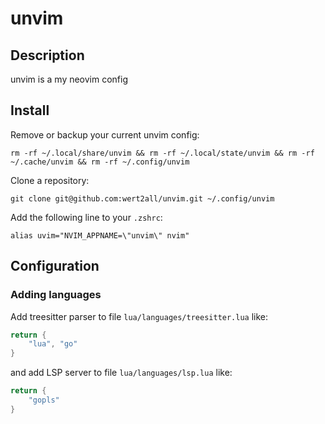 # unvim

## Description

unvim is a my neovim config

## Install

Remove or backup your current unvim config:

```shell
rm -rf ~/.local/share/unvim && rm -rf ~/.local/state/unvim && rm -rf ~/.cache/unvim && rm -rf ~/.config/unvim
```

Clone a repository:

```shell
git clone git@github.com:wert2all/unvim.git ~/.config/unvim
```

Add the following line to your `.zshrc`:

```shell
alias uvim="NVIM_APPNAME=\"unvim\" nvim"
```

## Configuration

### Adding languages

Add treesitter parser to file `lua/languages/treesitter.lua` like: 

```lua
return {
    "lua", "go"
}
```
and add LSP server to file `lua/languages/lsp.lua` like: 

```lua
return {
    "gopls"
}
```
